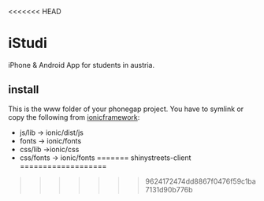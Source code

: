 <<<<<<< HEAD
# iStudi
iPhone & Android App for students in austria. 

## install
This is the www folder of your phonegap project. You have to symlink or copy the following from [ionicframework](ionicframework.com): 

- js/lib -> ionic/dist/js
- fonts -> ionic/fonts
- css/lib ->ionic/css
- css/fonts -> ionic/fonts
=======
shinystreets-client
===================
>>>>>>> 9624172474dd8867f0476f59c1ba7131d90b776b

